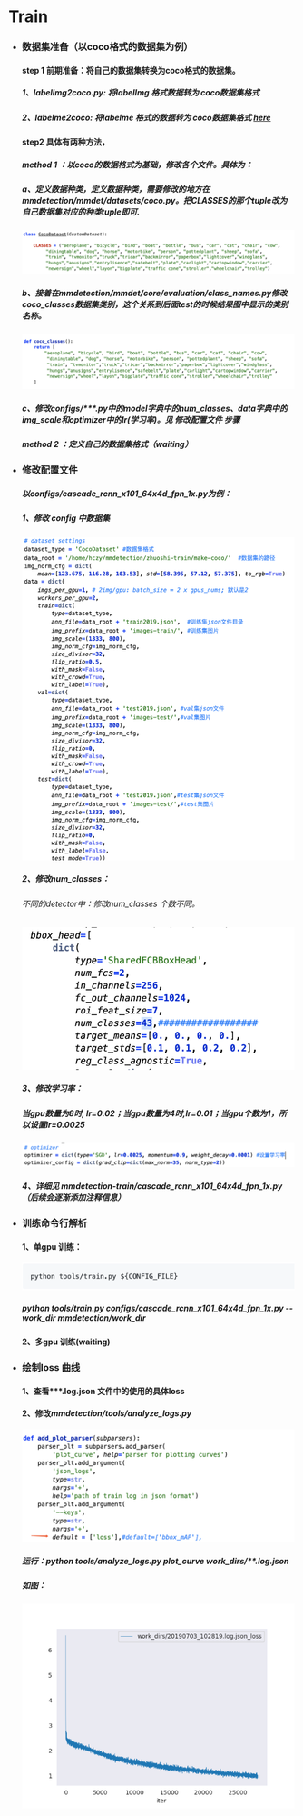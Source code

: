 # Train
- ### 数据集准备（以coco格式的数据集为例）
  #### step 1 前期准备：将自己的数据集转换为coco格式的数据集。
  ##### 1、labelImg2coco.py: 将labelImg 格式数据转为 coco数据集格式
  ##### 2、labelme2coco: 将labelme 格式的数据转为 coco数据集格式 [here](https://github.com/ming71/toolbox)
  #### step2 具体有两种方法，
  ##### *method 1* ：以coco的数据格式为基础，修改各个文件。具体为：
  ##### a、定义数据种类，定义数据种类，需要修改的地方在mmdetection/mmdet/datasets/coco.py。把CLASSES的那个tuple改为自己数据集对应的种类tuple即可.
  ![Alt text](./Train/WechatIMG201.png)

  ##### b、接着在mmdetection/mmdet/core/evaluation/class_names.py修改coco_classes数据集类别，这个关系到后面test的时候结果图中显示的类别名称。
  ![Alt text](./Train/WechatIMG202.png)

  ##### c、修改configs/***.py中的model字典中的num_classes、data字典中的img_scale和optimizer中的lr(学习率)。见 *修改配置文件* 步骤
  
  ##### *method 2* ：定义自己的数据集格式（waiting）
  
- ### 修改配置文件
  ##### 以configs/cascade_rcnn_x101_64x4d_fpn_1x.py为例：
  ##### 1、修改 config 中数据集
  ![Alt text](./Train/WechatIMG203.png)
  ##### 2、修改num_classes：
  ###### 不同的detector中：修改num_classes 个数不同。
  ![Alt text](./Train/WechatIMG204.png)
  ##### 3、修改学习率：
  ##### 当gpu数量为8时, lr=0.02；当gpu数量为4时,lr=0.01；当gpu个数为1，所以设置lr=0.0025
  ![Alt text](./Train/WechatIMG205.png)
  ##### 4、详细见 mmdetection-train/cascade_rcnn_x101_64x4d_fpn_1x.py（后续会逐渐添加注释信息）

- ### 训练命令行解析
  #### 1、单gpu 训练：
  ![Alt text](./Train/WechatIMG206.png)

  ##### *python tools/train.py  configs/cascade_rcnn_x101_64x4d_fpn_1x.py   --work_dir   mmdetection/work_dir*
  #### 2、多gpu 训练(waiting)
- ### 绘制loss 曲线
  #### 1、查看***.log.json 文件中的使用的具体loss
  #### 2、修改*mmdetection/tools/analyze_logs.py*
  ![Alt text](./Train/WechatIMG209.png)
  ##### 运行：*python tools/analyze_logs.py plot_curve work_dirs/****.log.json*
  ##### 如图：
  ![Alt text](./Train/loss.png)

